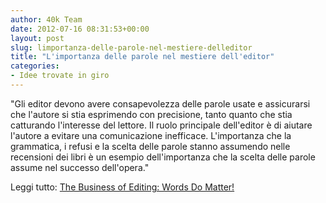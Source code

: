 ```yaml
---
author: 40k Team
date: 2012-07-16 08:31:53+00:00
layout: post
slug: limportanza-delle-parole-nel-mestiere-delleditor
title: "L'importanza delle parole nel mestiere dell'editor"
categories:
- Idee trovate in giro
---
```


"Gli editor devono avere consapevolezza delle parole usate e assicurarsi che l'autore si stia esprimendo con precisione, tanto quanto che stia catturando l'interesse del lettore. Il ruolo principale dell'editor è di aiutare l'autore a evitare una comunicazione inefficace. L'importanza che la grammatica, i refusi e la scelta delle parole stanno assumendo nelle recensioni dei libri è un esempio dell'importanza che la scelta delle parole assume nel successo dell'opera."

Leggi tutto: [The Business of Editing: Words Do Matter!](http://americaneditor.wordpress.com/2012/07/16/the-business-of-editing-words-do-matter/)
